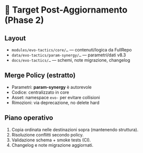 # 🚀 Target Post-Aggiornamento (Phase 2)

## Layout
- `modules/evo-tactics/core/…` — contenuti/logica da FullRepo
- `data/evo-tactics/param-synergy/…` — parametri/dati v8.3
- `docs/evo-tactics/…` — schemi, note migrazione, changelog

## Merge Policy (estratto)
- Parametri: **param-synergy** è autorevole
- Codice: centralizzato in core
- Asset: namespace `evo-` per evitare collisioni
- Rimozioni: via deprecazione, no delete hard

## Piano operativo
1. Copia ordinata nelle destinazioni sopra (mantenendo struttura).
2. Risoluzione conflitti secondo policy.
3. Validazione schema + smoke tests (CI).
4. Changelog e note migrazione aggiornati.
